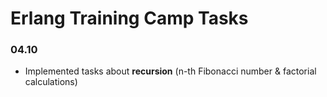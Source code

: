 # Erlang Training Camp Tasks

### 04.10
* Implemented tasks about **recursion** (n-th Fibonacci number & factorial calculations)
